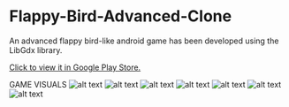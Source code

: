 # Flappy-Bird-Advanced-Clone
An advanced flappy bird-like android game has been developed using the LibGdx library.

[Click to view it in Google Play Store.](https://play.google.com/store/apps/details?id=com.dragon.ejderha)

GAME VISUALS
![alt text](https://play-lh.googleusercontent.com/z2ZA-f8DcgAE1WivFFenheH8I-eSkyIaBO_0ROaSKwFXvG1MfIutcvwIRvM7eOv8da0=w1366-h695-rw)
![alt text](https://play-lh.googleusercontent.com/izkj9opOzJExmGbXqB2XeMMjQsqUC3tFjBDNQCVZ4WZsrpUC_rcoW8Hp8EvOWsW5SA=w1366-h695-rw)
![alt text](https://play-lh.googleusercontent.com/t9zzmDatlrPplv_JJlRKysRKvXyZDjbSV2HIA8HTBhnlHqbKP03o1sRq97O025WraA=w1366-h695-rw)
![alt text](https://play-lh.googleusercontent.com/JNU2DamLrzv9fZvolYGaEYKyeUuelLOVXp3LluS0ReIkjUIXKKROpZrroQ-uV1vcndk=w1366-h695-rw)
![alt text](https://play-lh.googleusercontent.com/b78DJPXu80ZV4jzLsOs8g2D0tmQt7y9M25ACU4f6bBh7W8e7rmUXjSBEfCsKNQqdKIQ7=w1366-h695-rw)
![alt text](https://play-lh.googleusercontent.com/NrxgxSIpOjx26u2cwsgwgJxxXkFWnl7CmE8OPoVigp8VCkMHt4XeSuT85nUXNd4TWjk=w1366-h695-rw)
![alt text](https://play-lh.googleusercontent.com/wU9DHs99J-GhlijNZ9fGpJXO9nPPjbMsq9PeGEkzvTKQp2UGF3-FWqVWIPuIxafIAcQ=w1366-h695-rw)
